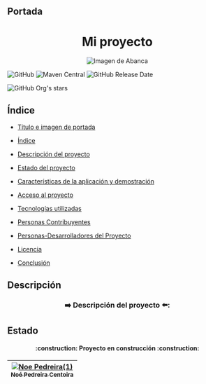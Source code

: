 ## Portada
<h1 align="center"> Mi proyecto </h1>

<a align="center"> 

  ![Imagen de Abanca](https://github.com/NoePedreiraC/DWES/assets/145000797/1492ed07-fa42-46e6-b700-91e66e64b2ea) 

</a>

![GitHub](https://img.shields.io/github/license/dropbox/dropbox-sdk-java)
![Maven Central](https://img.shields.io/maven-central/v/com.dropbox.core/dropbox-core-sdk)
![GitHub Release Date](https://img.shields.io/github/release-date/dropbox/dropbox-sdk-java)

   ![GitHub Org's stars](https://img.shields.io/github/stars/camilafernanda?style=social)

## Índice

* [Título e imagen de portada](#portada)

* [Índice](#índice)

* [Descripción del proyecto](#descripción)

* [Estado del proyecto](#estado)

* [Características de la aplicación y demostración](#Características-de-la-aplicación-y-demostración)

* [Acceso al proyecto](#acceso-proyecto)

* [Tecnologías utilizadas](#tecnologías-utilizadas)

* [Personas Contribuyentes](#personas-contribuyentes)

* [Personas-Desarrolladores del Proyecto](#personas-desarrolladores)

* [Licencia](#licencia)

* [Conclusión](#conclusión)

## Descripción
  <h3 align="center">
➡️ Descripción del proyecto ⬅️:
</h3> 

## Estado
  <h4 align="center">
:construction: Proyecto en construcción :construction:
</h4> 

| [![Noe Pedreira(1)](https://github.com/NoePedreiraC/DWES/assets/145000797/8957e8a9-3b68-46b8-8c53-2fc74a63a068) <br><sub>Noé Pedreira Centoira</sub>]([https://github.com/NoePedreiraC](https://github.com/NoePedreiraC)) |
| :---: |


